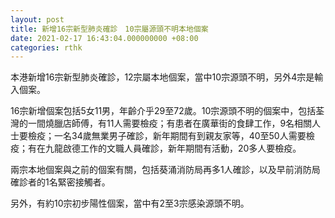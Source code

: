 ```yaml
---
layout: post
title: 新增16宗新型肺炎確診　10宗屬源頭不明本地個案
date: 2021-02-17 16:43:04.000000000 +08:00
categories: rthk
---
```


本港新增16宗新型肺炎確診，12宗屬本地個案，當中10宗源頭不明，另外4宗是輸入個案。

16宗新增個案包括5女11男，年齡介乎29至72歲。10宗源頭不明的個案中，包括荃灣的一間燒臘店師傅，有11人需要檢疫；有患者在廣華街的食肆工作，9名相關人士要檢疫；一名34歲無業男子確診，新年期間有到親友家等，40至50人需要檢疫；有在九龍啟德工作的文職人員確診，新年期間有活動，20多人要檢疫。

兩宗本地個案與之前的個案有關，包括葵涌消防局再多1人確診，以及早前消防局確診者的1名緊密接觸者。

另外，有約10宗初步陽性個案，當中有2至3宗感染源頭不明。
